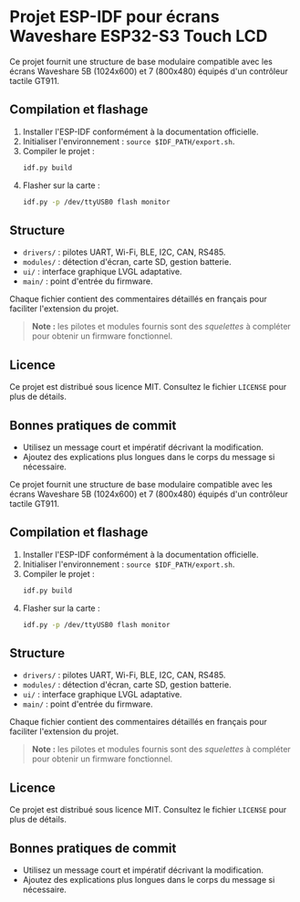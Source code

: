 # Projet ESP-IDF pour écrans Waveshare ESP32-S3 Touch LCD

Ce projet fournit une structure de base modulaire compatible avec les écrans Waveshare 5B (1024x600) et 7 (800x480) équipés d'un contrôleur tactile GT911.

## Compilation et flashage

1. Installer l'ESP-IDF conformément à la documentation officielle.
2. Initialiser l'environnement : `source $IDF_PATH/export.sh`.
3. Compiler le projet :
   ```bash
   idf.py build
   ```
4. Flasher sur la carte :
   ```bash
   idf.py -p /dev/ttyUSB0 flash monitor
   ```

## Structure

- `drivers/` : pilotes UART, Wi-Fi, BLE, I2C, CAN, RS485.
- `modules/` : détection d'écran, carte SD, gestion batterie.
- `ui/` : interface graphique LVGL adaptative.
- `main/` : point d'entrée du firmware.

Chaque fichier contient des commentaires détaillés en français pour faciliter l'extension du projet.


> **Note :** les pilotes et modules fournis sont des *squelettes* à compléter pour obtenir un firmware fonctionnel.

## Licence

Ce projet est distribué sous licence MIT. Consultez le fichier `LICENSE` pour plus de détails.

## Bonnes pratiques de commit

- Utilisez un message court et impératif décrivant la modification.
- Ajoutez des explications plus longues dans le corps du message si nécessaire.

Ce projet fournit une structure de base modulaire compatible avec les écrans Waveshare 5B (1024x600) et 7 (800x480) équipés d'un contrôleur tactile GT911.

## Compilation et flashage

1. Installer l'ESP-IDF conformément à la documentation officielle.
2. Initialiser l'environnement : `source $IDF_PATH/export.sh`.
3. Compiler le projet :
   ```bash
   idf.py build
   ```
4. Flasher sur la carte :
   ```bash
   idf.py -p /dev/ttyUSB0 flash monitor
   ```

## Structure

- `drivers/` : pilotes UART, Wi-Fi, BLE, I2C, CAN, RS485.
- `modules/` : détection d'écran, carte SD, gestion batterie.
- `ui/` : interface graphique LVGL adaptative.
- `main/` : point d'entrée du firmware.

Chaque fichier contient des commentaires détaillés en français pour faciliter l'extension du projet.


> **Note :** les pilotes et modules fournis sont des *squelettes* à compléter pour obtenir un firmware fonctionnel.

## Licence

Ce projet est distribué sous licence MIT. Consultez le fichier `LICENSE` pour plus de détails.

## Bonnes pratiques de commit

- Utilisez un message court et impératif décrivant la modification.
- Ajoutez des explications plus longues dans le corps du message si nécessaire.
